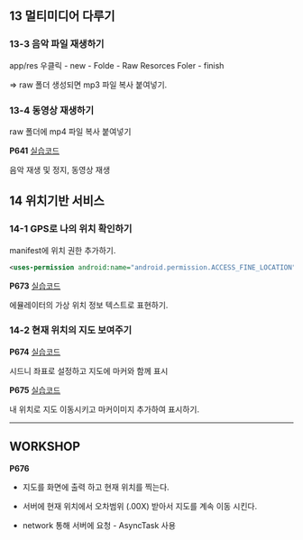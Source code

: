 ## 13 멀티미디어 다루기

### 13-3 음악 파일 재생하기

app/res 우클릭 - new - Folde - Raw Resorces Foler - finish

=> raw 폴더 생성되면 mp3 파일 복사 붙여넣기.

### 13-4 동영상 재생하기

raw 폴더에 mp4 파일 복사 붙여넣기

**P641**    [실습코드](https://github.com/minkyungcho/TIL/tree/master/Android/day09/P641)

음악 재생 및 정지, 동영상 재생



## 14 위치기반 서비스

### 14-1 GPS로 나의 위치 확인하기

manifest에 위치 권한 추가하기.

```xml
<uses-permission android:name="android.permission.ACCESS_FINE_LOCATION"/>
```

**P673**    [실습코드](https://github.com/minkyungcho/TIL/tree/master/Android/day09/P673)

에뮬레이터의 가상 위치 정보 텍스트로 표현하기.



### 14-2 현재 위치의 지도 보여주기

**P674**    [실습코드](https://github.com/minkyungcho/TIL/tree/master/Android/day09/P674)

시드니 좌표로 설정하고 지도에 마커와 함께 표시



**P675**    [실습코드](https://github.com/minkyungcho/TIL/tree/master/Android/day09/P675)

내 위치로 지도 이동시키고 마커이미지 추가하여 표시하기.

---

## WORKSHOP

**P676**

- 지도를 화면에 출력 하고 현재 위치를 찍는다.

- 서버에 현재 위치에서 오차범위 (.00X) 받아서 지도를 계속 이동 시킨다.

- network 통해 서버에 요청 - AsyncTask 사용

